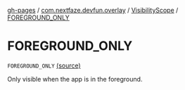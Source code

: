 [gh-pages](../../index.md) / [com.nextfaze.devfun.overlay](../index.md) / [VisibilityScope](index.md) / [FOREGROUND_ONLY](./-f-o-r-e-g-r-o-u-n-d_-o-n-l-y.md)

# FOREGROUND_ONLY

`FOREGROUND_ONLY` [(source)](https://github.com/NextFaze/dev-fun/tree/master/devfun/src/main/java/com/nextfaze/devfun/overlay/OverlayWindow.kt#L53)

Only visible when the app is in the foreground.

